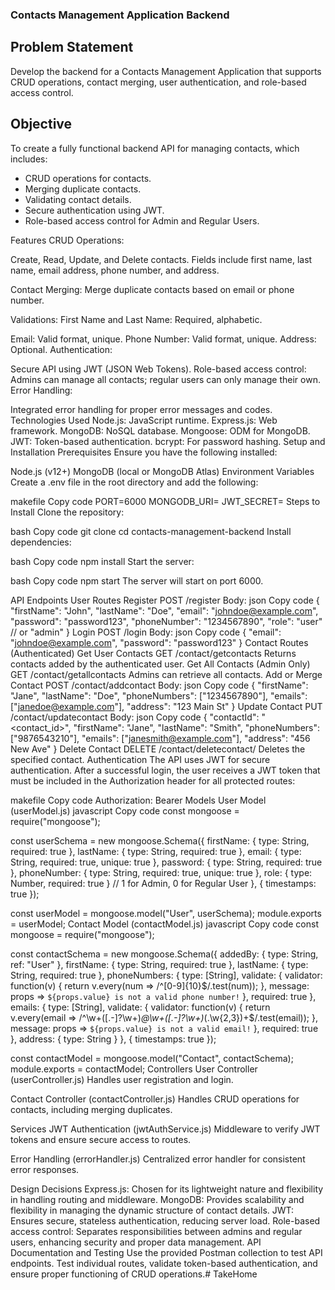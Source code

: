 ### Contacts Management Application Backend

## Problem Statement

Develop the backend for a Contacts Management Application that supports CRUD operations, contact merging, user authentication, and role-based access control.

## Objective
To create a fully functional backend API for managing contacts, which includes:

- CRUD operations for contacts.
- Merging duplicate contacts.
- Validating contact details.
- Secure authentication using JWT.
- Role-based access control for Admin and Regular Users.

Features
CRUD Operations:

Create, Read, Update, and Delete contacts.
Fields include first name, last name, email address, phone number, and address.


Contact Merging:
Merge duplicate contacts based on email or phone number.

Validations:
First Name and Last Name: Required, alphabetic.

Email: Valid format, unique.
Phone Number: Valid format, unique.
Address: Optional.
Authentication:

Secure API using JWT (JSON Web Tokens).
Role-based access control: Admins can manage all contacts; regular users can only manage their own.
Error Handling:

Integrated error handling for proper error messages and codes.
Technologies Used
Node.js: JavaScript runtime.
Express.js: Web framework.
MongoDB: NoSQL database.
Mongoose: ODM for MongoDB.
JWT: Token-based authentication.
bcrypt: For password hashing.
Setup and Installation
Prerequisites
Ensure you have the following installed:

Node.js (v12+)
MongoDB (local or MongoDB Atlas)
Environment Variables
Create a .env file in the root directory and add the following:

makefile
Copy code
PORT=6000
MONGODB_URI=<Your MongoDB Connection String>
JWT_SECRET=<Your JWT Secret Key>
Steps to Install
Clone the repository:

bash
Copy code
git clone <repository-url>
cd contacts-management-backend
Install dependencies:

bash
Copy code
npm install
Start the server:

bash
Copy code
npm start
The server will start on port 6000.

API Endpoints
User Routes
Register
POST /register
Body:
json
Copy code
{
  "firstName": "John",
  "lastName": "Doe",
  "email": "johndoe@example.com",
  "password": "password123",
  "phoneNumber": "1234567890",
  "role": "user" // or "admin"
}
Login
POST /login
Body:
json
Copy code
{
  "email": "johndoe@example.com",
  "password": "password123"
}
Contact Routes (Authenticated)
Get User Contacts
GET /contact/getcontacts
Returns contacts added by the authenticated user.
Get All Contacts (Admin Only)
GET /contact/getallcontacts
Admins can retrieve all contacts.
Add or Merge Contact
POST /contact/addcontact
Body:
json
Copy code
{
  "firstName": "Jane",
  "lastName": "Doe",
  "phoneNumbers": ["1234567890"],
  "emails": ["janedoe@example.com"],
  "address": "123 Main St"
}
Update Contact
PUT /contact/updatecontact
Body:
json
Copy code
{
  "contactId": "<contact_id>",
  "firstName": "Jane",
  "lastName": "Smith",
  "phoneNumbers": ["9876543210"],
  "emails": ["janesmith@example.com"],
  "address": "456 New Ave"
}
Delete Contact
DELETE /contact/deletecontact/
Deletes the specified contact.
Authentication
The API uses JWT for secure authentication. After a successful login, the user receives a JWT token that must be included in the Authorization header for all protected routes:

makefile
Copy code
Authorization: Bearer <token>
Models
User Model (userModel.js)
javascript
Copy code
const mongoose = require("mongoose");

const userSchema = new mongoose.Schema({
  firstName: { type: String, required: true },
  lastName: { type: String, required: true },
  email: { type: String, required: true, unique: true },
  password: { type: String, required: true },
  phoneNumber: { type: String, required: true, unique: true },
  role: { type: Number, required: true } // 1 for Admin, 0 for Regular User
}, { timestamps: true });

const userModel = mongoose.model("User", userSchema);
module.exports = userModel;
Contact Model (contactModel.js)
javascript
Copy code
const mongoose = require("mongoose");

const contactSchema = new mongoose.Schema({
  addedBy: { type: String, ref: "User" },
  firstName: { type: String, required: true },
  lastName: { type: String, required: true },
  phoneNumbers: {
    type: [String],
    validate: {
      validator: function(v) {
        return v.every(num => /^[0-9]{10}$/.test(num));
      },
      message: props => `${props.value} is not a valid phone number!`
    },
    required: true
  },
  emails: {
    type: [String],
    validate: {
      validator: function(v) {
        return v.every(email => /^\w+([\.-]?\w+)*@\w+([\.-]?\w+)*(\.\w{2,3})+$/.test(email));
      },
      message: props => `${props.value} is not a valid email!`
    },
    required: true
  },
  address: { type: String }
}, { timestamps: true });

const contactModel = mongoose.model("Contact", contactSchema);
module.exports = contactModel;
Controllers
User Controller (userController.js)
Handles user registration and login.

Contact Controller (contactController.js)
Handles CRUD operations for contacts, including merging duplicates.

Services
JWT Authentication (jwtAuthService.js)
Middleware to verify JWT tokens and ensure secure access to routes.

Error Handling (errorHandler.js)
Centralized error handler for consistent error responses.

Design Decisions
Express.js: Chosen for its lightweight nature and flexibility in handling routing and middleware.
MongoDB: Provides scalability and flexibility in managing the dynamic structure of contact details.
JWT: Ensures secure, stateless authentication, reducing server load.
Role-based access control: Separates responsibilities between admins and regular users, enhancing security and proper data management.
API Documentation and Testing
Use the provided Postman collection to test API endpoints.
Test individual routes, validate token-based authentication, and ensure proper functioning of CRUD operations.#   T a k e H o m e 
 
 